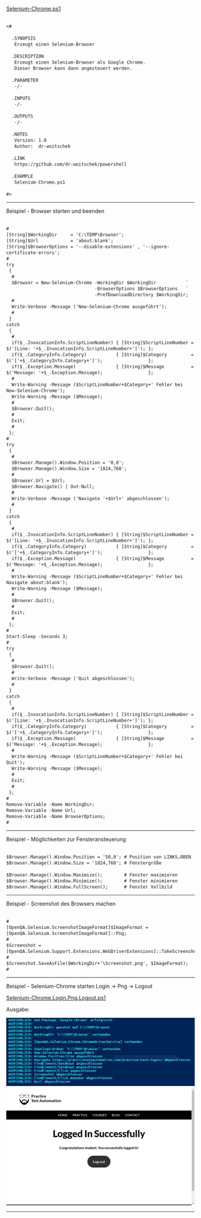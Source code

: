
[Selenium-Chrome.ps1](https://github.com/dr-woitschek/powershell/blob/main/Scripte/Selenium-Chrome/Selenium-Chrome.ps1)

```

<#

  .SYNOPSIS
   Erzeugt einen Selenium-Browser

  .DESCRIPTION
   Erzeugt einen Selenium-Browser als Google Chrome.
   Dieser Browser kann dann angesteuert werden.

  .PARAMETER
   -/-

  .INPUTS
   -/-

  .OUTPUTS
   -/-

  .NOTES
   Version: 1.0
   Author:  dr-woitschek

  .LINK
   https://github.com/dr-woitschek/powershell

  .EXAMPLE
   Selenium-Chrome.ps1

#>

```

---

Beispiel - Browser starten und beenden

```

#
[String]$WorkingDir     = 'C:\TEMP\Browser';
[String]$Url            = 'about:blank';
[String]$BrowserOptions = '--disable-extensions' , '--ignore-certificate-errors';
#
try
 {
  #
  $Browser = New-Selenium-Chrome -WorkingDir $WorkingDir           `
                                 -BrowserOptions $BrowserOptions   `
                                 -PrefDownloadDirectory $WorkingDir;
  #
  Write-Verbose -Message ('New-Selenium-Chrome ausgeführt');
  #
 }
catch
 {
  #
  if($_.InvocationInfo.ScriptLineNumber) { [String]$ScriptLineNumber = $('[Line: '+$_.InvocationInfo.ScriptLineNumber+']'); };
  if($_.CategoryInfo.Category)           { [String]$Category         = $('['+$_.CategoryInfo.Category+']');                 };
  if($_.Exception.Message)               { [String]$Message          = $('Message: '+$_.Exception.Message);                 };
  #
  Write-Warning -Message ($ScriptLineNumber+$Category+' Fehler bei New-Selenium-Chrome');
  Write-Warning -Message ($Message);
  #
  $Browser.Quit();
  #
  Exit;
  #
 };
#
try
 {
  #
  $Browser.Manage().Window.Position = '0,0';
  $Browser.Manage().Window.Size = '1024,768';
  #
  $Browser.Url = $Url;
  $Browser.Navigate() | Out-Null;
  #
  Write-Verbose -Message ('Navigate '+$Url+' abgeschlossen');
  #
 }
catch
 {
  #
  if($_.InvocationInfo.ScriptLineNumber) { [String]$ScriptLineNumber = $('[Line: '+$_.InvocationInfo.ScriptLineNumber+']'); };
  if($_.CategoryInfo.Category)           { [String]$Category         = $('['+$_.CategoryInfo.Category+']');                 };
  if($_.Exception.Message)               { [String]$Message          = $('Message: '+$_.Exception.Message);                 };
  #
  Write-Warning -Message ($ScriptLineNumber+$Category+' Fehler bei Navigate about:blank');
  Write-Warning -Message ($Message);
  #
  $Browser.Quit();
  #
  Exit;
  #
 };
#
Start-Sleep -Seconds 3;
#
try
 {
  #
  $Browser.Quit();
  #
  Write-Verbose -Message ('Quit abgeschlossen');
  #
 }
catch
 {
  #
  if($_.InvocationInfo.ScriptLineNumber) { [String]$ScriptLineNumber = $('[Line: '+$_.InvocationInfo.ScriptLineNumber+']'); };
  if($_.CategoryInfo.Category)           { [String]$Category         = $('['+$_.CategoryInfo.Category+']');                 };
  if($_.Exception.Message)               { [String]$Message          = $('Message: '+$_.Exception.Message);                 };
  #
  Write-Warning -Message ($ScriptLineNumber+$Category+' Fehler bei Quit');
  Write-Warning -Message ($Message);
  #
  Exit;
  #
 };
#
Remove-Variable -Name WorkingDir;
Remove-Variable -Name Url;
Remove-Variable -Name BrowserOptions;
#

```

---

Beispiel - Möglichkeiten zur Fensteransteuerung

```

$Browser.Manage().Window.Position = '50,0'; # Position von LINKS,OBEN
$Browser.Manage().Window.Size = '1024,768'; # Fenstergröße

$Browser.Manage().Window.Maximize();        # Fenster maximieren
$Browser.Manage().Window.Minimize();        # Fenster minimieren
$Browser.Manage().Window.FullScreen();      # Fenster Vollbild

```

---

Beispiel - Screenshot des Browsers machen

```

#
[OpenQA.Selenium.ScreenshotImageFormat]$ImageFormat = [OpenQA.Selenium.ScreenshotImageFormat]::Png;
#
$Screenshot = [OpenQA.Selenium.Support.Extensions.WebDriverExtensions]::TakeScreenshot($Browser);
#
$Screenshot.SaveAsFile($WorkingDir+'\Screenshot.png', $ImageFormat);
#

```

---

Beispiel - Selenium-Chrome starten Login -> Png -> Logout

[Selenium-Chrome.Login.Png.Logout.ps1](https://github.com/dr-woitschek/powershell/blob/main/Scripte/Selenium-Chrome/Selenium-Chrome.Login.Png.Logout.ps1)

Ausgabe:

<img src="https://github.com/dr-woitschek/powershell/blob/main/Scripte/Selenium-Chrome/Selenium-Chrome.Login.Png.Logout.1.png">

<img src="https://github.com/dr-woitschek/powershell/blob/main/Scripte/Selenium-Chrome/Selenium-Chrome.Login.Png.Logout.2.png">

---

